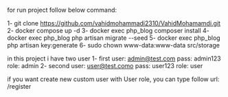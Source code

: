 for run project follow below command:

1- git clone https://github.com/vahidmohammadi2310/VahidMohamamdi.git
2- docker compose up -d
3- docker exec php_blog composer install
4- docker exec php_blog php artisan migrate --seed
5- docker exec php_blog php artisan key:generate
6- sudo chown www-data:www-data src/storage


in this project i have two user
1- first 
  user: admin@test.com
  pass: admin123
  role: admin
2- second
  user: user@test.como
  pass: user123
  role: user


  if you want create new custom user with User role, you can type follow url:
    /register 
    
